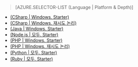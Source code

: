 > [AZURE.SELECTOR-LIST (Language | Platform & Depth)]
- [(CSharp | Windows. Starter)](sql-database-develop-dotnet-simple.md)
- [(CSharp | Windows. 재시도 논리)](sql-database-develop-csharp-retry-windows.md)
- [(Java | Windows. Starter)](sql-database-develop-java-simple-windows.md)
- [(Node.js | 모두. Starter)](sql-database-develop-nodejs-simple.md)
- [(PHP | Windows. Starter)](sql-database-develop-php-simple-windows.md)
- [(PHP | Windows. 재시도 논리)](sql-database-develop-php-retry-windows.md)
- [(Python | 모두. Starter)](sql-database-develop-python-simple.md)
- [(Ruby | 모두. Starter)](sql-database-develop-ruby-simple.md)

<!---HONumber=AcomDC_0413_2016-->